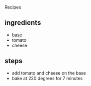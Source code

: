 Recipes
## ingredients

- [base](./base.md)
- tomato
- cheese

## steps

- add tomato and cheese on the base
- bake at 220 degrees for 7 minutes


